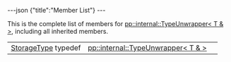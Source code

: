 ---json {"title":"Member List"} ---

This is the complete list of members for <a href="/docs/native-client/pepper_stable/cpp/structpp_1_1internal_1_1_type_unwrapper_3_01_t_01_6_01_4/" class="el">pp::internal::TypeUnwrapper&lt; T &amp; &gt;</a>, including all inherited members.

<table><tbody><tr class="odd"><td><a href="/docs/native-client/pepper_stable/cpp/structpp_1_1internal_1_1_type_unwrapper_3_01_t_01_6_01_4#ac2e1763baf3d5f5ef63f6b14de038d79" class="el">StorageType</a> typedef</td><td><a href="/docs/native-client/pepper_stable/cpp/structpp_1_1internal_1_1_type_unwrapper_3_01_t_01_6_01_4/" class="el">pp::internal::TypeUnwrapper&lt; T &amp; &gt;</a></td><td></td></tr></tbody></table>
